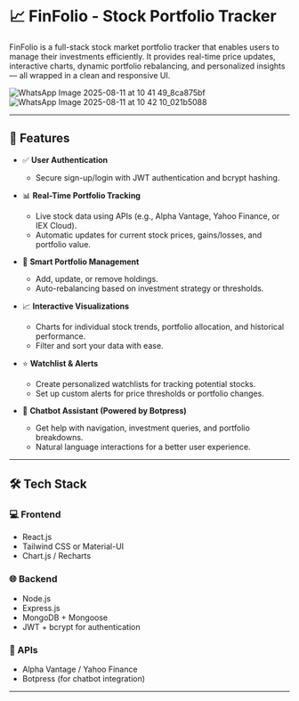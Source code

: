 
# 📈 FinFolio - Stock Portfolio Tracker

FinFolio is a full-stack stock market portfolio tracker that enables users to manage their investments efficiently. It provides real-time price updates, interactive charts, dynamic portfolio rebalancing, and personalized insights — all wrapped in a clean and responsive UI.

![WhatsApp Image 2025-08-11 at 10 41 49_8ca875bf](https://github.com/user-attachments/assets/e2258b99-c983-4bb4-a7f0-4bc6f185e25e)
![WhatsApp Image 2025-08-11 at 10 42 10_021b5088](https://github.com/user-attachments/assets/919324a1-91d2-446b-b9f5-4c2a6684f3ca)

---

## 🚀 Features

- ✅ **User Authentication**
  - Secure sign-up/login with JWT authentication and bcrypt hashing.
  
- 📊 **Real-Time Portfolio Tracking**
  - Live stock data using APIs (e.g., Alpha Vantage, Yahoo Finance, or IEX Cloud).
  - Automatic updates for current stock prices, gains/losses, and portfolio value.

- 🧠 **Smart Portfolio Management**
  - Add, update, or remove holdings.
  - Auto-rebalancing based on investment strategy or thresholds.
  
- 📈 **Interactive Visualizations**
  - Charts for individual stock trends, portfolio allocation, and historical performance.
  - Filter and sort your data with ease.

- ⭐ **Watchlist & Alerts**
  - Create personalized watchlists for tracking potential stocks.
  - Set up custom alerts for price thresholds or portfolio changes.

- 💬 **Chatbot Assistant (Powered by Botpress)**
  - Get help with navigation, investment queries, and portfolio breakdowns.
  - Natural language interactions for a better user experience.

---

## 🛠️ Tech Stack

### 💻 Frontend
- React.js
- Tailwind CSS or Material-UI
- Chart.js / Recharts

### 🌐 Backend
- Node.js
- Express.js
- MongoDB + Mongoose
- JWT + bcrypt for authentication

### 🔗 APIs
- Alpha Vantage / Yahoo Finance 
- Botpress (for chatbot integration)

---
